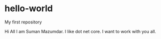 # hello-world
My first repository

Hi All
I am Suman Mazumdar. I like dot net core. I want to work with you all.
